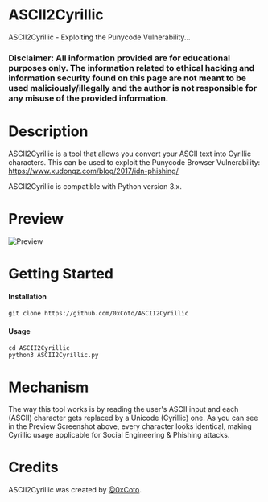 # ASCII2Cyrillic
ASCII2Cyrillic - Exploiting the Punycode Vulnerability...

### Disclaimer: All information provided are for educational purposes only. The information related to ethical hacking and information security found on this page are not meant to be used maliciously/illegally and the author is not responsible for any misuse of the provided information.

# Description
ASCII2Cyrillic is a tool that allows you convert your ASCII text into Cyrillic characters. This can be used to exploit the Punycode Browser Vulnerability: https://www.xudongz.com/blog/2017/idn-phishing/

ASCII2Cyrillic is compatible with Python version 3.x.

# Preview
![Preview](http://i.imgur.com/sFUME7t.png)

# Getting Started
#### Installation
```git clone https://github.com/0xCoto/ASCII2Cyrillic```

#### Usage

```
cd ASCII2Cyrillic
python3 ASCII2Cyrillic.py
```

# Mechanism
The way this tool works is by reading the user's ASCII input and each (ASCII) character gets replaced by a Unicode (Cyrillic) one. As you can see in the Preview Screenshot above, every character looks identical, making Cyrillic usage applicable for Social Engineering & Phishing attacks.

# Credits
ASCII2Cyrillic was created by [@0xCoto](https://github.com/0xCoto).
